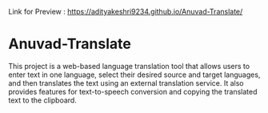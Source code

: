 Link for Preview : https://adityakeshri9234.github.io/Anuvad-Translate/
# Anuvad-Translate
This project is a web-based language translation tool that allows users to enter text in one language, select their desired source and target languages, and then translates the text using an external translation service. It also provides features for text-to-speech conversion and copying the translated text to the clipboard.


